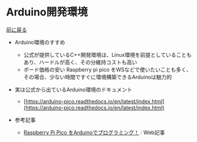 # Arduino開発環境

[前に戻る](rp-pico.md)

- Arduino環境のすすめ
    - 公式が提供しているC++開発環境は、Linux環境を前提としていることもあり、ハードルが高く、その分維持コストも高い
    - ボード価格の安い Raspberry pi pico をWSなどで使いたいことも多く、その場合、少ない時間ですぐに環境構築できるArduinoは魅力的

- 実は公式から出ているArduino環境のドキュメント
    - [https://arduino-pico.readthedocs.io/en/latest/index.html](https://arduino-pico.readthedocs.io/en/latest/index.html)

- 参考記事
    - [Raspberry Pi Pico をArduinoでプログラミング！](https://karakuri-musha.com/inside-technology/arduino-raspberrypi-pico-helloworld01/) : Web記事
